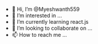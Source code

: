 - 👋 Hi, I’m @Myeshwanth559
- 👀 I’m interested in ...
- 🌱 I’m currently learning react.js
- 💞️ I’m looking to collaborate on ...
- 📫 How to reach me ...

<!---
Myeshwanth559/Myeshwanth559 is a ✨ special ✨ repository because its `README.md` (this file) appears on your GitHub profile.
You can click the Preview link to take a look at your changes.
--->
